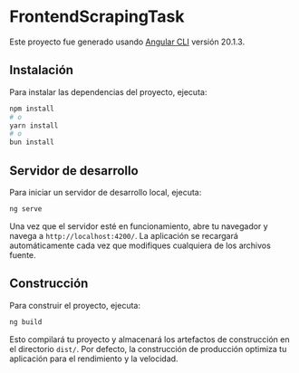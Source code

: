 # FrontendScrapingTask

Este proyecto fue generado usando [Angular CLI](https://github.com/angular/angular-cli) versión 20.1.3.

## Instalación

Para instalar las dependencias del proyecto, ejecuta:

```bash
npm install
# o
yarn install
# o
bun install
```

## Servidor de desarrollo

Para iniciar un servidor de desarrollo local, ejecuta:

```bash
ng serve
```

Una vez que el servidor esté en funcionamiento, abre tu navegador y navega a `http://localhost:4200/`. La aplicación se recargará automáticamente cada vez que modifiques cualquiera de los archivos fuente.

## Construcción

Para construir el proyecto, ejecuta:

```bash
ng build
```

Esto compilará tu proyecto y almacenará los artefactos de construcción en el directorio `dist/`. Por defecto, la construcción de producción optimiza tu aplicación para el rendimiento y la velocidad.
